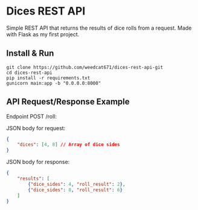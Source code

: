 # Dices REST API

Simple REST API that returns the results of dice rolls from a request. Made with Flask as my first project.

## Install & Run

```
git clone https://github.com/weedcat671/dices-rest-api-git
cd dices-rest-api
pip install -r requirements.txt
gunicorn main:app -b "0.0.0.0:8000"
```

## API Request/Response Example

Endpoint POST /roll:

JSON body for request:

```json
{
	"dices": [4, 8] // Array of dice sides
}
```

JSON body for response:

```json
{
	"results": [
		{"dice_sides": 4, "roll_result": 2},
		{"dice_sides": 8, "roll_result": 6}
	]
}
```

